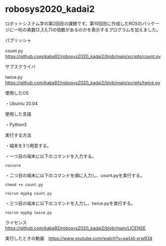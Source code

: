 # robosys2020_kadai2
ロボットシステム学の第2回目の課題です。第10回目に作成したROSのパッケージに一桁の素数(2,3,5,7)の倍数があるのかを表示するプログラムを加えました。


パブリッシャ

count.py　https://github.com/kaba92/robosys2020_kadai2/blob/main/scripts/count.py

サブスクライバ

twice.py　https://github.com/kaba92/robosys2020_kadai2/blob/main/scripts/twice.py

使用したOS

・Ubuntu 20.04

使用した言語

・Python3

実行する方法

・端末を3つ用意する。

・一つ目の端末に以下のコマンドを入力する。

 `roscore`

・二つ目の端末に以下のコマンドを順に入力し、count.pyを実行する。

`chmod +x count.py`

`rosrun mypkg count.py`


・三つ目の端末に以下のコマンドを入力し、twice.pyを実行する。

`rosrun mypkg twice.py`

ライセンス　https://github.com/kaba92/robosys2020_kadai2/blob/main/LICENSE


実行したときの動画　https://www.youtube.com/watch?v=swUd-xrw934
